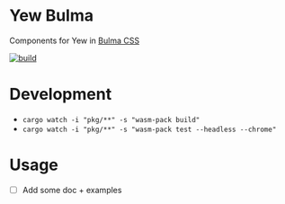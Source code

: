 
# Yew Bulma 

Components for Yew in [Bulma CSS](https://bulma.io)

[![build](https://github.com/fbucek/yewbulma/workflows/build/badge.svg)](https://github.com/fbucek/yewbulma/)

# Development

* `cargo watch -i "pkg/**" -s "wasm-pack build"`
* `cargo watch -i "pkg/**" -s "wasm-pack test --headless --chrome"`

# Usage 

- [ ] Add some doc + examples

